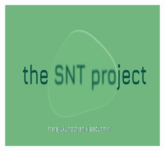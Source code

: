 <img src="https://github.com/harajukunochan/snt-project/blob/main/snt.jpg" width="1280" height="460"/>

